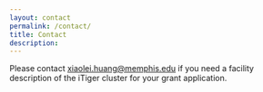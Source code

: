```yaml
---
layout: contact
permalink: /contact/
title: Contact
description:
---
```



Please contact xiaolei.huang@memphis.edu if you need a facility description of the iTiger cluster for your grant application.